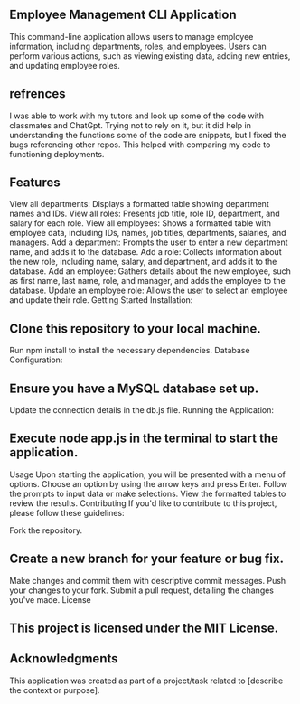 
## Employee Management CLI Application
This command-line application allows users to manage employee information, including departments, roles, and employees. Users can perform various actions, such as viewing existing data, adding new entries, and updating employee roles.
## refrences
I was able to work with my tutors and look up some of the code with classmates and ChatGpt. Trying not to rely on it, but it did help in understanding the functions
some of the code are snippets, but I fixed the bugs referencing other repos. This helped with comparing my code to functioning deployments.
## Features
View all departments: Displays a formatted table showing department names and IDs.
View all roles: Presents job title, role ID, department, and salary for each role.
View all employees: Shows a formatted table with employee data, including IDs, names, job titles, departments, salaries, and managers.
Add a department: Prompts the user to enter a new department name, and adds it to the database.
Add a role: Collects information about the new role, including name, salary, and department, and adds it to the database.
Add an employee: Gathers details about the new employee, such as first name, last name, role, and manager, and adds the employee to the database.
Update an employee role: Allows the user to select an employee and update their role.
Getting Started
Installation:

## Clone this repository to your local machine.
Run npm install to install the necessary dependencies.
Database Configuration:

## Ensure you have a MySQL database set up.
Update the connection details in the db.js file.
Running the Application:

## Execute node app.js in the terminal to start the application.
Usage
Upon starting the application, you will be presented with a menu of options.
Choose an option by using the arrow keys and press Enter.
Follow the prompts to input data or make selections.
View the formatted tables to review the results.
Contributing
If you'd like to contribute to this project, please follow these guidelines:

Fork the repository.
## Create a new branch for your feature or bug fix.
Make changes and commit them with descriptive commit messages.
Push your changes to your fork.
Submit a pull request, detailing the changes you've made.
License
## This project is licensed under the MIT License.

## Acknowledgments
This application was created as part of a project/task related to [describe the context or purpose].
